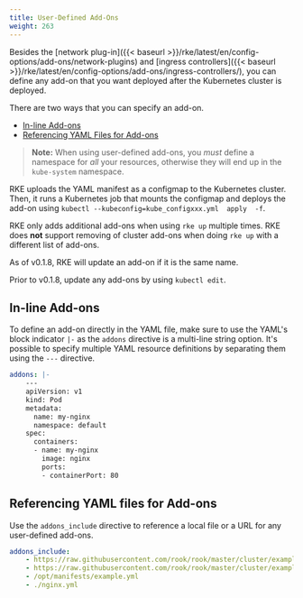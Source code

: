 ```yaml
---
title: User-Defined Add-Ons
weight: 263
---
```


Besides the [network plug-in]({{< baseurl >}}/rke/latest/en/config-options/add-ons/network-plugins) and [ingress controllers]({{< baseurl >}}/rke/latest/en/config-options/add-ons/ingress-controllers/), you can define any add-on that you want deployed after the Kubernetes cluster is deployed.

There are two ways that you can specify an add-on.

- [In-line Add-ons](#in-line-add-ons)
- [Referencing YAML Files for Add-ons](#referencing-yaml-files-for-add-ons)

> **Note:** When using user-defined add-ons, you *must* define a namespace for *all* your resources, otherwise they will end up in the `kube-system` namespace.

RKE uploads the YAML manifest as a configmap to the Kubernetes cluster. Then, it runs a Kubernetes job that mounts the configmap and deploys the add-on using `kubectl --kubeconfig=kube_configxxx.yml  apply  -f`.

RKE only adds additional add-ons when using `rke up` multiple times. RKE does **not** support removing of cluster add-ons when doing `rke up` with a different list of add-ons.

As of v0.1.8, RKE will update an add-on if it is the same name.

Prior to v0.1.8, update any add-ons by using `kubectl edit`.

## In-line Add-ons

To define an add-on directly in the YAML file, make sure to use the YAML's block indicator `|-` as the `addons` directive is a multi-line string option. It's possible to specify multiple YAML resource definitions by separating them using the `---` directive.

```yaml
addons: |-
    ---
    apiVersion: v1
    kind: Pod
    metadata:
      name: my-nginx
      namespace: default
    spec:
      containers:
      - name: my-nginx
        image: nginx
        ports:
        - containerPort: 80
```

## Referencing YAML files for Add-ons
Use the `addons_include` directive to reference a local file or a URL for any user-defined add-ons.  

```yaml
addons_include:
    - https://raw.githubusercontent.com/rook/rook/master/cluster/examples/kubernetes/ceph/operator.yml
    - https://raw.githubusercontent.com/rook/rook/master/cluster/examples/kubernetes/ceph/cluster.yml
    - /opt/manifests/example.yml
    - ./nginx.yml
```
